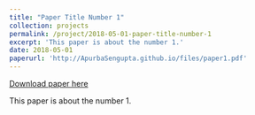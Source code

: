 ```yaml
---
title: "Paper Title Number 1"
collection: projects
permalink: /project/2018-05-01-paper-title-number-1
excerpt: 'This paper is about the number 1.'
date: 2018-05-01
paperurl: 'http://ApurbaSengupta.github.io/files/paper1.pdf'
---
```


<a href='http://ApurbaSengupta.github.io/files/paper1.pdf'>Download paper here</a>

This paper is about the number 1.
